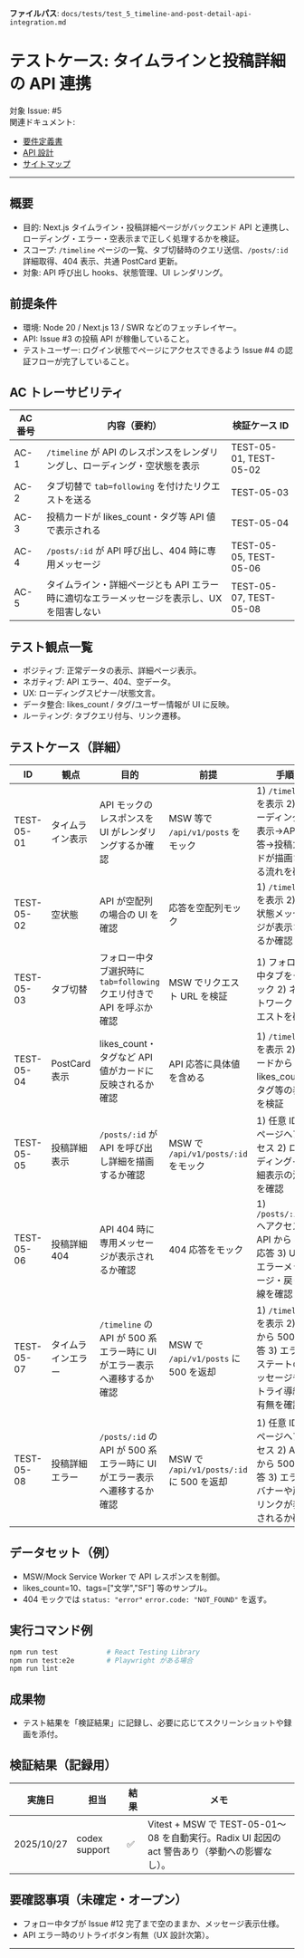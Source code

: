 **ファイルパス**: `docs/tests/test_5_timeline-and-post-detail-api-integration.md`

# テストケース: タイムラインと投稿詳細の API 連携

対象 Issue: #5  
関連ドキュメント:

- [要件定義書](../01_requirements.md)
- [API 設計](../04_api.md)
- [サイトマップ](../05_sitemap.md)

---

## 概要

- 目的: Next.js タイムライン・投稿詳細ページがバックエンド API と連携し、ローディング・エラー・空表示まで正しく処理するかを検証。
- スコープ: `/timeline` ページの一覧、タブ切替時のクエリ送信、`/posts/:id` 詳細取得、404 表示、共通 PostCard 更新。
- 対象: API 呼び出し hooks、状態管理、UI レンダリング。

## 前提条件

- 環境: Node 20 / Next.js 13 / SWR などのフェッチレイヤー。
- API: Issue #3 の投稿 API が稼働していること。
- テストユーザー: ログイン状態でページにアクセスできるよう Issue #4 の認証フローが完了していること。

## AC トレーサビリティ

| AC 番号 | 内容（要約）                                                                                | 検証ケース ID                            |
| ------- | ------------------------------------------------------------------------------------------- | ---------------------------------------- |
| AC-1    | `/timeline` が API のレスポンスをレンダリングし、ローディング・空状態を表示                 | TEST-05-01, TEST-05-02                   |
| AC-2    | タブ切替で `tab=following` を付けたリクエストを送る                                         | TEST-05-03                               |
| AC-3    | 投稿カードが likes_count・タグ等 API 値で表示される                                         | TEST-05-04                               |
| AC-4    | `/posts/:id` が API 呼び出し、404 時に専用メッセージ                                         | TEST-05-05, TEST-05-06                   |
| AC-5    | タイムライン・詳細ページとも API エラー時に適切なエラーメッセージを表示し、UX を阻害しない | TEST-05-07, TEST-05-08                     |

## テスト観点一覧

- ポジティブ: 正常データの表示、詳細ページ表示。
- ネガティブ: API エラー、404、空データ。
- UX: ローディングスピナー/状態文言。
- データ整合: likes_count / タグ/ユーザー情報が UI に反映。
- ルーティング: タブクエリ付与、リンク遷移。

## テストケース（詳細）

| ID         | 観点             | 目的                                                                    | 前提                                  | 手順                                                                                                                                                       | 期待結果                                                                                         | AC   |
| ---------- | ---------------- | ----------------------------------------------------------------------- | ------------------------------------- | ---------------------------------------------------------------------------------------------------------------------------------------------------------- | -------------------------------------------------------------------------------------------------- | ---- |
| TEST-05-01 | タイムライン表示 | API モックのレスポンスを UI がレンダリングするか確認                    | MSW 等で `/api/v1/posts` をモック      | 1) `/timeline` を表示 2) ローディング中表示→API 応答→投稿カードが描画される流れを確認                                                                     | ローディング表示後、カードに書籍タイトル・likes_count・タグが表示                                | AC-1 |
| TEST-05-02 | 空状態           | API が空配列の場合の UI を確認                                          | 応答を空配列モック                    | 1) `/timeline` を表示 2) 空状態メッセージが表示されるか確認                                                                                                 | 「投稿がありません」等の空表示が出る                                                             | AC-1 |
| TEST-05-03 | タブ切替         | フォロー中タブ選択時に `tab=following` クエリ付きで API を呼ぶか確認    | MSW でリクエスト URL を検証           | 1) フォロー中タブをクリック 2) ネットワークリクエストを確認                                                                                                | `/api/v1/posts?tab=following` が呼ばれ、応答に応じた UI が表示                                    | AC-2 |
| TEST-05-04 | PostCard 表示    | likes_count・タグなど API 値がカードに反映されるか確認                  | API 応答に具体値を含める              | 1) `/timeline` を表示 2) カードから likes_count・タグ等の表示を検証                                                                                        | 表示が API 値と一致                                                                               | AC-3 |
| TEST-05-05 | 投稿詳細表示     | `/posts/:id` が API を呼び出し詳細を描画するか確認                      | MSW で `/api/v1/posts/:id` をモック   | 1) 任意 ID のページへアクセス 2) ローディング→詳細表示の流れを確認                                                                                        | 書籍情報・本文・タグ・likes_count が表示                                                         | AC-4 |
| TEST-05-06 | 投稿詳細 404     | API 404 時に専用メッセージが表示されるか確認                           | 404 応答をモック                      | 1) `/posts/:id` へアクセス 2) API から 404 応答 3) UI のエラーメッセージ・戻り導線を確認                                                                  | 「投稿が見つかりません」などの案内表示、必要ならタイムラインへのリンク                           | AC-4 |
| TEST-05-07 | タイムラインエラー | `/timeline` の API が 500 系エラー時に UI がエラー表示へ遷移するか確認 | MSW で `/api/v1/posts` に 500 を返却    | 1) `/timeline` を表示 2) API から 500 応答 3) エラーステートのメッセージやリトライ導線の有無を確認                                                     | API エラーメッセージ（例:「サーバーエラー」）または既定文言「タイムラインの取得に失敗しました」が表示される | AC-5 |
| TEST-05-08 | 投稿詳細エラー   | `/posts/:id` の API が 500 系エラー時に UI がエラー表示へ遷移するか確認 | MSW で `/api/v1/posts/:id` に 500 を返却 | 1) 任意 ID のページへアクセス 2) API から 500 応答 3) エラーバナーや戻るリンクが表示されるか確認                                                       | API エラーメッセージ（例:「投稿取得でエラーが発生しました」）または既定文言「投稿の取得に失敗しました」が表示 | AC-5 |

## データセット（例）

- MSW/Mock Service Worker で API レスポンスを制御。
- likes_count=10、tags=["文学","SF"] 等のサンプル。
- 404 モックでは `status: "error"` `error.code: "NOT_FOUND"` を返す。

## 実行コマンド例

```bash
npm run test            # React Testing Library
npm run test:e2e        # Playwright がある場合
npm run lint
```

## 成果物

- テスト結果を「検証結果」に記録し、必要に応じてスクリーンショットや録画を添付。

## 検証結果（記録用）

| 実施日     | 担当 | 結果 | メモ |
| ---------- | ---- | ---- | ---- |
| 2025/10/27 | codex support | ✅ | Vitest + MSW で TEST-05-01〜08 を自動実行。Radix UI 起因の act 警告あり（挙動への影響なし）。 |

## 要確認事項（未確定・オープン）

- フォロー中タブが Issue #12 完了まで空のままか、メッセージ表示仕様。
- API エラー時のリトライボタン有無（UX 設計次第）。

---

